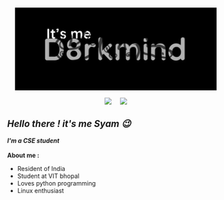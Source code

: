 
<p align="center"><a href="https://github.com/d8rkmind">
 <img src="https://raw.githubusercontent.com/d8rkmind/d8rkmind/main/resource/photo_2021-08-21_11-24-04.jpg" / height =192>
 </p>

<p align="center"><a href="https://github.com/d8rkmind">
<img height="165" src="https://github-readme-stats.vercel.app/api?username=d8rkmind&show_icons=true&theme=radical&layout=compact&hide_border=true" /></a>
 &nbsp;&nbsp;&nbsp;
<a href="https://github.com/d8rkmind"><img src="https://github-readme-stats.vercel.app/api/top-langs/?username=d8rkmind&layout=compact&theme=radical&hide_border=true" height=160/>
</a>
 </p>
<h2><i>Hello there ! it's me Syam 😉</i></h2>
<b><i>I'm a CSE student</i></b> <br>
<br>
<b> About me :</b>

* Resident of India
* Student at VIT bhopal
* Loves python programming 
* Linux enthusiast


